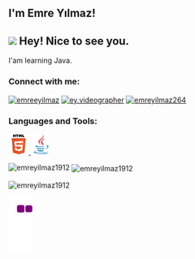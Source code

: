## I'm Emre Yılmaz!
<h2><img src="https://emojis.slackmojis.com/emojis/images/1531849430/4246/blob-sunglasses.gif?1531849430" width="30"/> Hey! Nice to see you.</h2
<h3 align="center">I'am learning Java.</h3>

<h3 align="left">Connect with me:</h3>
<p align="left">
<a href="https://linkedin.com/in/emreeyilmaz" target="blank"><img align="center" src="https://raw.githubusercontent.com/rahuldkjain/github-profile-readme-generator/master/src/images/icons/Social/linked-in-alt.svg" alt="emreeyilmaz" height="30" width="40" /></a>
<a href="https://instagram.com/ey.videographer" target="blank"><img align="center" src="https://raw.githubusercontent.com/rahuldkjain/github-profile-readme-generator/master/src/images/icons/Social/instagram.svg" alt="ey.videographer" height="30" width="40" /></a>
<a href="https://www.hackerrank.com/emreyilmaz264" target="blank"><img align="center" src="https://raw.githubusercontent.com/rahuldkjain/github-profile-readme-generator/master/src/images/icons/Social/hackerrank.svg" alt="emreyilmaz264" height="30" width="40" /></a>
</p>

<h3 align="left">Languages and Tools:</h3>
<p align="left"> <a href="https://www.w3.org/html/" target="_blank" rel="noreferrer"> <img src="https://raw.githubusercontent.com/devicons/devicon/master/icons/html5/html5-original-wordmark.svg" alt="html5" width="40" height="40"/> </a> <a href="https://www.java.com" target="_blank" rel="noreferrer"> <img src="https://raw.githubusercontent.com/devicons/devicon/master/icons/java/java-original.svg" alt="java" width="40" height="40"/> </a> </p>

<p><img align="left" src="https://github-readme-stats.vercel.app/api/top-langs?username=emreyilmaz1912&show_icons=true&locale=en&layout=compact" alt="emreyilmaz1912" /></p>

<p>&nbsp;<img align="center" src="https://github-readme-stats.vercel.app/api?username=emreyilmaz1912&show_icons=true&locale=en" alt="emreyilmaz1912" /></p>

<p><img align="center" src="https://github-readme-streak-stats.herokuapp.com/?user=emreyilmaz1912&" alt="emreyilmaz1912" /></p>


![Snake Eating away my contributions](https://github.com/emreyilmaz1912/emreyilmaz1912/blob/output/github-contribution-grid-snake.gif)
